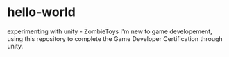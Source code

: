 # hello-world
experimenting with unity - ZombieToys
I'm new to game developement, using this repository to complete the Game Developer Certification through unity.
